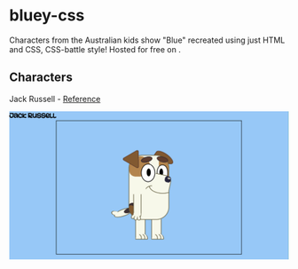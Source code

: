 # bluey-css

Characters from the Australian kids show "Blue" recreated using just HTML and CSS, CSS-battle style!
Hosted for free on [](https://blueyincss.netlify.app).

## Characters

Jack Russell - [Reference](https://blueypedia.fandom.com/wiki/Jack_Russell)

![Jack Russell from Bluey recreated in HTML and CSS](/images/jack-russell.png "Jack Russell")
